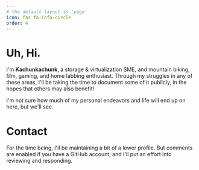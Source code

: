 ```yaml
---
# the default layout is 'page'
icon: fas fa-info-circle
order: 4
---
```


# Uh, Hi.

I'm **Kachunkachunk**, a storage & virtualization SME, and mountain biking, film, gaming, and home labbing enthusiast. Through my struggles in any of these areas, I'll be taking the time to document some of it publicly, in the hopes that others may also benefit!

I'm not sure how much of my personal endeavors and life will end up on here, but we'll see.

# Contact

For the time being, I'll be maintaining a bit of a lower profile. But comments are enabled if you have a GitHub account, and I'll put an effort into reviewing and responding.